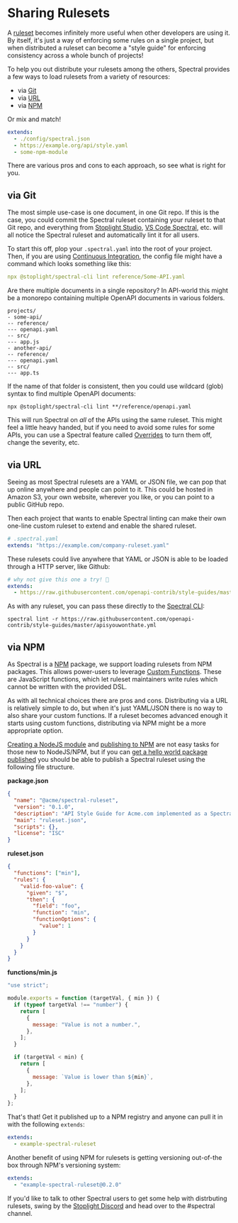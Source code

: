 # Sharing Rulesets

A [ruleset](../getting-started/3-rulesets.md) becomes infinitely more useful when other developers are using it. By itself, it's just a way of enforcing some rules on a single project, but when distributed a ruleset can become a "style guide" for enforcing consistency across a whole bunch of projects!

To help you out distribute your rulesets among the others, Spectral provides a few ways to load rulesets from a variety of resources:

- via [Git](#via-Git)
- via [URL](#via-URL)
- via [NPM](#via-NPM)

Or mix and match!

```yaml
extends:
  - ./config/spectral.json
  - https://example.org/api/style.yaml
  - some-npm-module
```

There are various pros and cons to each approach, so see what is right for you.

## via Git 

The most simple use-case is one document, in one Git repo. If this is the case, you could commit the Spectral ruleset containing your ruleset to that Git repo, and everything from [Stoplight Studio](https://stoplight.io/studio/), [VS Code Spectral](https://github.com/stoplightio/vscode-spectral/), etc. will all notice the Spectral ruleset and automatically lint it for all users.

To start this off, plop your `.spectral.yaml` into the root of your project. Then, if you are using [Continuous Integration](8-continuous-integration.md), the config file might have a command which looks something like this:

```yaml
npx @stoplight/spectral-cli lint reference/Some-API.yaml
```

Are there multiple documents in a single repository? In API-world this might be a monorepo containing multiple OpenAPI documents in various folders. 

```
projects/
- some-api/
-- reference/
--- openapi.yaml
-- src/
--- app.js
- another-api/
-- reference/
--- openapi.yaml
-- src/
--- app.ts
```

If the name of that folder is consistent, then you could use wildcard (glob) syntax to find multiple OpenAPI documents:

```
npx @stoplight/spectral-cli lint **/reference/openapi.yaml
```

This will run Spectral on _all_ of the APIs using the same ruleset. This might feel a little heavy handed, but if you need to avoid some rules for some APIs, you can use a Spectral feature called [Overrides](https://meta.stoplight.io/docs/spectral/ZG9jOjI1MTg5-custom-rulesets#overrides) to turn them off, change the severity, etc.

## via URL

Seeing as most Spectral rulesets are a YAML or JSON file, we can pop that up online anywhere and people can point to it. This could be hosted in Amazon S3, your own website, wherever you like, or you can point to a public GitHub repo.

Then each project that wants to enable Spectral linting can make their own one-line custom ruleset to extend and enable the shared ruleset. 

```yaml
# .spectral.yaml
extends: "https://example.com/company-ruleset.yaml"
```

These rulesets could live anywhere that YAML or JSON is able to be loaded through a HTTP server, like Github:

```yaml
# why not give this one a try! 🥳
extends:
  - https://raw.githubusercontent.com/openapi-contrib/style-guides/master/apisyouwonthate.yml
```

As with any ruleset, you can pass these directly to the [Spectral CLI](./2-cli.md):

```shell
spectral lint -r https://raw.githubusercontent.com/openapi-contrib/style-guides/master/apisyouwonthate.yml
```

## via NPM

As Spectral is a [NPM](https://www.npmjs.com/) package, we support loading rulesets from NPM packages. This allows power-users to leverage [Custom Functions](https://meta.stoplight.io/docs/spectral/ZG9jOjI1MTkw-custom-functions). These are JavaScript functions, which let ruleset maintainers write rules which cannot be written with the provided DSL.

As with all technical choices there are pros and cons. Distributing via a URL is relatively simple to do, but when it's just YAML/JSON there is no way to also share your custom functions. If a ruleset becomes advanced enough it starts using custom functions, distributing via NPM might be a more appropriate option. 

[Creating a NodeJS module](https://docs.npmjs.com/creating-node-js-modules) and [publishing to NPM](https://docs.npmjs.com/creating-and-publishing-scoped-public-packages) are not easy tasks for those new to NodeJS/NPM, but if you can [get a hello world package published](https://dev.to/therealdanvega/creating-your-first-npm-package-2ehf) you should be able to publish a Spectral ruleset using the following file structure.

**package.json**

```json
{
  "name": "@acme/spectral-ruleset",
  "version": "0.1.0",
  "description": "API Style Guide for Acme.com implemented as a Spectral ruleset",
  "main": "ruleset.json",
  "scripts": {},
  "license": "ISC"
}
```

**ruleset.json**

```json
{
  "functions": ["min"],
  "rules": {
    "valid-foo-value": {
      "given": "$",
      "then": {
        "field": "foo",
        "function": "min",
        "functionOptions": {
          "value": 1
        }
      }
    }
  }
}
```

**functions/min.js**

```js
"use strict";

module.exports = function (targetVal, { min }) {
  if (typeof targetVal !== "number") {
    return [
      {
        message: "Value is not a number.",
      },
    ];
  }

  if (targetVal < min) {
    return [
      {
        message: `Value is lower than ${min}`,
      },
    ];
  }
};
```

That's that! Get it published up to a NPM registry and anyone can pull it in with the following `extends`:

```yaml
extends:
  - example-spectral-ruleset
```

Another benefit of using NPM for rulesets is getting versioning out-of-the box through NPM's versioning system:

```yaml
extends:
  - "example-spectral-ruleset@0.2.0"
```

If you'd like to talk to other Spectral users to get some help with distrbuting rulesets, swing by the [Stoplight Discord](https://discord.com/invite/stoplight) and head over to the #spectral channel. 
